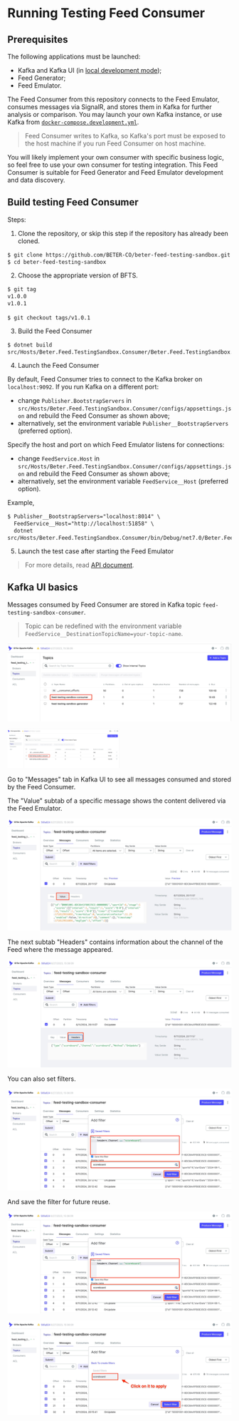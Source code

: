 # Running Testing Feed Consumer

## Prerequisites

The following applications must be launched:
* Kafka and Kafka UI (in [local development mode](RUNNING_APPS.md#local-development));
* Feed Generator;
* Feed Emulator.

The Feed Consumer from this repository connects to the Feed Emulator, consumes messages via SignalR, and stores them
in Kafka for further analysis or comparison. You may launch your own Kafka instance, or use Kafka from
[`docker-compose.development.yml`](../docker-compose.development.yml).

> Feed Consumer writes to Kafka, so Kafka's port must be exposed to the host machine if you run Feed Consumer on
> host machine.

You will likely implement your own consumer with specific business logic, so feel free to use your own consumer
for testing integration. This Feed Consumer is suitable for Feed Generator and Feed Emulator development and data
discovery.

## Build testing Feed Consumer

Steps:

1. Clone the repository, or skip this step if the repository has already been cloned.

```shell
$ git clone https://github.com/BETER-CO/beter-feed-testing-sandbox.git
$ cd beter-feed-testing-sandbox
```

2. Choose the appropriate version of BFTS.

```shell
$ git tag
v1.0.0
v1.0.1

$ git checkout tags/v1.0.1
```

3. Build the Feed Consumer

```shell
$ dotnet build src/Hosts/Beter.Feed.TestingSandbox.Consumer/Beter.Feed.TestingSandbox.Consumer.csproj
```

4. Launch the Feed Consumer

By default, Feed Consumer tries to connect to the Kafka broker on `localhost:9092`. If you run Kafka on a different
port:
* change `Publisher.BootstrapServers` in `src/Hosts/Beter.Feed.TestingSandbox.Consumer/configs/appsettings.json` and
rebuild the Feed Consumer as shown above;
* alternatively, set the environment variable `Publisher__BootstrapServers` (preferred option).

Specify the host and port on which Feed Emulator listens for connections:
* change `FeedService.Host` in `src/Hosts/Beter.Feed.TestingSandbox.Consumer/configs/appsettings.json` and 
rebuild the Feed Consumer as shown above;
* alternatively, set the environment variable `FeedService__Host` (preferred option).

Example,

```shell
$ Publisher__BootstrapServers="localhost:8014" \
  FeedService__Host="http://localhost:51858" \
  dotnet src/Hosts/Beter.Feed.TestingSandbox.Consumer/bin/Debug/net7.0/Beter.Feed.TestingSandbox.Consumer.dll
```

5. Launch the test case after starting the Feed Emulator

> For more details, read [API document](API.md).

## Kafka UI basics

Messages consumed by Feed Consumer are stored in Kafka topic `feed-testing-sandbox-consumer`.

> Topic can be redefined with the environment variable `FeedService__DestinationTopicName=your-topic-name`.

![kafka-ui-consumer-topic.jpg](img/kafka-ui-consumer-topic.jpg)

<img src="img/kafka-ui-consumer-topic.jpg" width="50%" />

Go to "Messages" tab in Kafka UI to see all messages consumed and stored by the Feed Consumer.

The "Value" subtab of a specific message shows the content delivered via the Feed Emulator.

![kafka-ui-message-values.jpg](img/kafka-ui-message-values.jpg)

The next subtab "Headers" contains information about the channel of the Feed where the message appeared.

![kafka-ui-message-headers.jpg](img/kafka-ui-message-headers.jpg)

You can also set filters.

![kafka-ui-filter.jpg](img/kafka-ui-filter.jpg)

And save the filter for future reuse.

![kafka-ui-filter.jpg](img/kafka-ui-filter.jpg)

![kafka-ui-saved-filter-apply.jpg](img/kafka-ui-saved-filter-apply.jpg)
